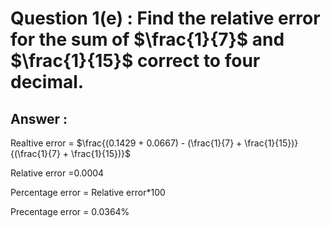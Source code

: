 # Question 1(e) : Find the relative error for the sum of $\frac{1}{7}$ and $\frac{1}{15}$ correct to four decimal.

## Answer : 

 Realtive error = $\frac{(0.1429 + 0.0667) - (\frac{1}{7} + \frac{1}{15})}{(\frac{1}{7} + \frac{1}{15})}$ 

 Relative error =0.0004

 Percentage error = Relative error*100 

 Precentage error = 0.0364%

